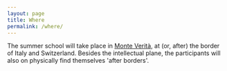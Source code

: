 ```yaml
---
layout: page
title: Where
permalink: /where/
---
```


The summer school will take place in [Monte Verità](https://www.monteverita.org/en), at (or, after) the border of Italy and Switzerland. 
Besides the intellectual plane, the participants will also on physically find themselves 'after borders'.
